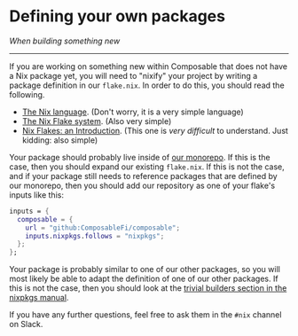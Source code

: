 # Defining your own packages
*When building something new*

---

If you are working on something new within Composable that does not have a Nix package yet, you will need to "nixify" your project by writing a package definition in our `flake.nix`. In order to do this, you should read the following.

- [The Nix language](https://nixos.wiki/wiki/Overview_of_the_Nix_Language). (Don't worry, it is a very simple language)
- [The Nix Flake system](https://nixos.wiki/wiki/Flakes). (Also very simple)
- [Nix Flakes: an Introduction](https://xeiaso.net/blog/nix-flakes-1-2022-02-21). (This one is _very difficult_ to understand. Just kidding: also simple)

Your package should probably live inside of [our monorepo](https://github.com/ComposableFi/composable). If this is the case, then you should expand our existing `flake.nix`. If this is not the case, and if your package still needs to reference packages that are defined by our monorepo, then you should add our repository as one of your flake's inputs like this:


```nix
inputs = {
  composable = {
    url = "github:ComposableFi/composable";
    inputs.nixpkgs.follows = "nixpkgs";
  };
};
```

Your package is probably similar to one of our other packages, so you will most likely be able to adapt the definition of one of our other packages. If this is not the case, then you should look at the [trivial builders section in the nixpkgs manual](https://nixos.org/manual/nixpkgs/stable/#chap-trivial-builders).

If you have any further questions, feel free to ask them in the `#nix` channel on Slack.

